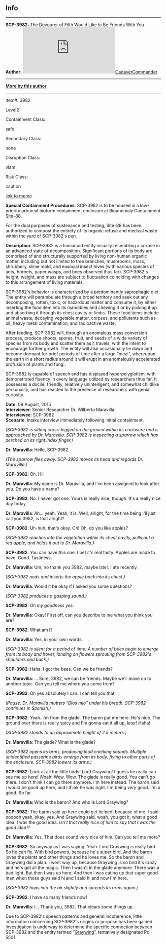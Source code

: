 Info
----

* * *

**SCP-3982:** The Devourer of Filth Would Like to Be Friends With You  
**Author:** [![CadaverCommander](http://www.wikidot.com/avatar.php?userid=3187823&amp;size=small&amp;timestamp=1599870311)](http://www.wikidot.com/user:info/cadavercommander)[CadaverCommander](http://www.wikidot.com/user:info/cadavercommander)

* * *

**[More by this author](http://www.scp-wiki.net/cadavercommander)**

* * *

Item#: 3982

Level2

Containment Class:

safe

Secondary Class:

none

Disruption Class:

vlam

Risk Class:

caution

[link to memo](http://www.scp-wiki.net/classification-committee-memo)  

**Special Containment Procedures**: SCP-3982 is to be housed in a low-priority arboreal bioform containment enclosure at Bioanomaly Containment Site-88.

For the dual purposes of sustenance and testing, Site-88 has been authorized to compost the entirety of its organic refuse and medical waste within the yard of SCP-3982's pen.

**Description**: SCP-3982 is a humanoid entity visually resembling a corpse in an advanced state of decomposition. Significant portions of its body are comprised of and structurally supported by living non-human organic matter, including but not limited to tree branches, mushrooms, moss, shrubbery, slime mold, and eusocial insect hives (with various species of ants, hornets, paper wasps, and bees observed thus far). SCP-3982's height, weight, and mass are subject to fluctuation coinciding with changes to this arrangement of living materials.

SCP-3982's behavior is characterized by a predominantly saprophagic diet. The entity will perambulate through a broad territory and seek out any decomposing, rotten, toxic, or hazardous matter and consume it, by either inserting the food item into its mandibles and chewing it or by picking it up and absorbing it through its chest cavity or limbs. These food items include animal waste, decaying vegetable matter, corpses, and pollutants such as oil, heavy metal contamination, and radioactive waste.

After feeding, SCP-3982 will, through an anomalous mass conversion process, produce shoots, spores, fruit, and seeds of a wide variety of species from its body and scatter them as it travels, with the intent to encourage further growth. The entity will also occasionally lie down and become dormant for brief periods of time after a large “meal”, whereupon the earth in a short radius around it will erupt in an anomalously accelerated profusion of plants and fungi.

SCP-3982 is capable of speech and has displayed hyperpolyglotism, with demonstrated fluency in every language utilized by researchers thus far. It possesses a docile, friendly, relatively unintelligent, and somewhat childlike personality, and has reacted to the presence of researchers with genial curiosity.

**Date**: 09 August, 2015  
**Interviewer**: Senior Researcher Dr. Wilberto Maravilla  
**Interviewee**: SCP-3982  
**Scenario**: Intake interview immediately following initial containment.

_(SCP-3982 is sitting cross-legged on the ground within its enclosure and is approached by Dr. Maravilla. SCP-3982 is inspecting a sparrow which has perched on its right index finger.)_

**Dr. Maravilla**: Hello, SCP-3982.

_(The sparrow flies away. SCP-3982 moves its head and regards Dr. Maravilla.)_

**SCP-3982**: Oh. Hi!

**Dr. Maravilla**: My name is Dr. Maravilla, and I've been assigned to look after you. Do you have a name?

**SCP-3982**: No. I never got one. Yours is really nice, though. It's a really nice day today.

**Dr. Maravilla**: Ah… yeah. Yeah, it is. Well, alright, for the time being I'll just call you 3982, is that alright?

**SCP-3982**: Uh-huh, that's okay. Oh! Oh, do you like apples?

_(SCP-3982 reaches into the vegetation within its chest cavity, pulls out a red apple, and holds it out to Dr. Maravilla.)_

**SCP-3982**: You can have this one. I bet it's real tasty. Apples are made to have. Good. Tastiness.

**Dr. Maravilla**: Um, no thank you 3982, maybe later. I ate recently.

_(SCP-3982 nods and inserts the apple back into its chest.)_

**Dr. Maravilla**: Would it be okay if I asked you some questions?

_(SCP-3982 produces a gasping sound.)_

**SCP-3982**: _Oh my goodness yes_.

**Dr. Maravilla**: Okay! First off, can you describe to me what you think you are?

**SCP-3982**: What am I?

**Dr. Maravilla**: Yes, in your own words.

_(SCP-3982 is silent for a period of time. A number of bees begin to emerge from its body and hover, landing on flowers sprouting from SCP-3982's shoulders and back.)_

**SCP-3982**: Haha. I got the bees. Can we be friends?

**Dr. Maravilla**: … Sure, 3982, we can be friends. Maybe we'll move on to another topic. Can you tell me where you come from?

**SCP-3982**: Oh yes absolutely I can. I can tell you that.

_(Pause. Dr. Maravilla mutters “Dios mio” under his breath. SCP-3982 continues in Spanish.)_

**SCP-3982**: Yeah. I'm from the glade. The baron put me here. He's nice. The ground over there is really spicy and I'm gonna eat it all up, later! Haha!

_(SCP-3982 stands to an approximate height of 2.5 meters.)_

**Dr. Maravilla**: The glade? What is the glade?

_(SCP-3982 opens its arms, producing loud cracking sounds. Multiple unidentified passerine birds emerge from its body, flying to other parts of the enclosure. SCP-3982 lowers its arms.)_

**SCP-3982**: Look at all the little birds! Lord Graywing! I guess he really can see me up here! Woah! Wow. Wow. The glade is really good. You can't go there. I don't think I can go there anymore. I'm here instead. The baron said I would be good up here, and I think he was right. I'm being _very_ good. I'm a good. So far.

**Dr. Maravilla**: Who is the baron? And who is Lord Graywing?

**SCP-3982**: The baron said up here could get helped, because of me. I said oooooh yeah, okay, yes. And Graywing said, woah, you got it, what a good idea. I was the good idea. _Isn't that really nice of him to say that I was the good idea?!_

**Dr. Maravilla**: Yes. That does sound very nice of him. Can you tell me more?

**SCP-3982**: So anyway as I was saying. Yeah. Lord Graywing is really bird. So he can fly. With bird powers, because he's _super_ bird. And the baron loves the plants and other things and he loves me. So the baron and Graywing did a plan. I went way up, because Graywing is so bird it's crazy and he's got all the magic. Then I wasn't in the glade anymore. There was a bad light. But then I was up here. And then I was eating up that super good man when those guys said hi and I said hi and now I'm here.

_(SCP-3982 hops into the air slightly and spreads its arms again.)_

**SCP-3982**: I have so many friends now!

**Dr. Maravilla**: I… Thank you, 3982. That clears some things up.

Due to SCP-3982's speech patterns and general incoherence, little information concerning SCP-3982's origins or purpose has been gained. Investigation is underway to determine the specific connection between SCP-3982 and the entity termed “[Graywing](/scp-3893)”, tentatively designated PoI-5501.